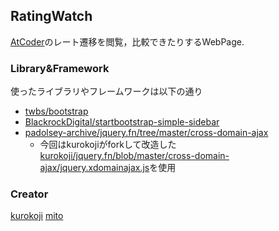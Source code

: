 ## RatingWatch

[AtCoder](https://atcoder.jp/)のレート遷移を閲覧，比較できたりするWebPage.

### Library&Framework

使ったライブラリやフレームワークは以下の通り

- [twbs/bootstrap](https://github.com/twbs/bootstrap)
- [BlackrockDigital/startbootstrap-simple-sidebar](https://github.com/BlackrockDigital/startbootstrap-simple-sidebar)
- [padolsey-archive/jquery.fn/tree/master/cross-domain-ajax](https://github.com/padolsey-archive/jquery.fn/tree/master/cross-domain-ajax)
  - 今回はkurokojiがforkして改造した[kurokoji/jquery.fn/blob/master/cross-domain-ajax/jquery.xdomainajax.js](https://github.com/kurokoji/jquery.fn/blob/master/cross-domain-ajax/jquery.xdomainajax.js)を使用

### Creator

[kurokoji](https://twitter.com/_scky)
[mito](https://twitter.com/mitohato14)
